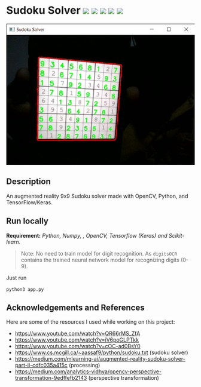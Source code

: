 # Sudoku Solver <img src="https://img.shields.io/badge/OpenCV-4.8-orange?logo=opencv&logoColor=green" /> <img src ="https://img.shields.io/badge/TensorFlow-2.15-orange?logo=tensorflow"> <img src="https://img.shields.io/badge/Python-3.10.9-orange?logo=python"> <img src="https://img.shields.io/badge/sklearn-1.2.2-orange?logo=scikitlearn"> <img src="https://img.shields.io/badge/Numpy-1.24.1-orange?logo=numpy&logoColor=blue">

![Sudoku](images/solved.png "Sudoku")

## Description

An augmented reality 9x9 Sudoku solver made with OpenCV, Python, and TensorFlow/Keras.


## Run locally

**Requirement:** *Python, Numpy, ,  OpenCV, Tensorflow (Keras) and Scikit-learn.*

> Note: No need to train model for digit recognition. As `digitsOCR` contains the trained neural network model for recognizing digits (0-9).

Just run

```
python3 app.py
```

## Acknowledgements and References

Here are some of the resources I used while working on this project:

- https://www.youtube.com/watch?v=QR66rMS_ZfA
- https://www.youtube.com/watch?v=iV6poGLPTkk
- https://www.youtube.com/watch?v=cOC-ad0BsY0
- https://www.cs.mcgill.ca/~aassaf9/python/sudoku.txt (sudoku solver)
- https://medium.com/mlearning-ai/augmented-reality-sudoku-solver-part-ii-cdfc035a415c (processing)
- https://medium.com/analytics-vidhya/opencv-perspective-transformation-9edffefb2143 (perspective transformation)
